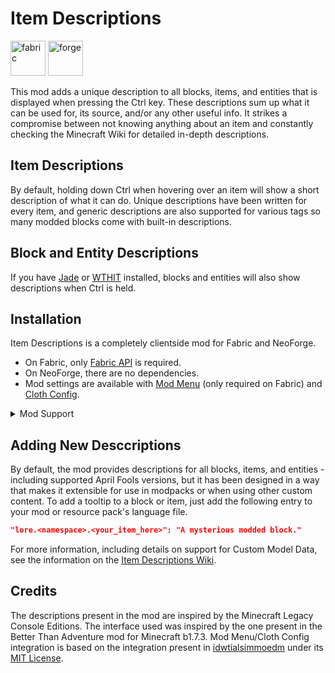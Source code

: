 # Item Descriptions

<p text-align='center'>
<a href='https://modrinth.com/mod/pyrite/versions?l=fabric'><img alt="fabric" height="56" src="https://cdn.jsdelivr.net/npm/@intergrav/devins-badges@3/assets/cozy/supported/fabric_vector.svg"></a>
<a href='https://modrinth.com/mod/pyrite/versions?l=neoforge&l=forge'><img alt="forge" height="56" src="https://cdn.jsdelivr.net/npm/@intergrav/devins-badges@3/assets/cozy/supported/forge_vector.svg"></a>

</center>

This mod adds a unique description to all blocks, items, and entities that is displayed when pressing the Ctrl key. These descriptions sum up what it can be used for, its source, and/or any other useful info. It strikes a compromise between not knowing anything about an item and constantly checking the Minecraft Wiki for detailed in-depth descriptions.

## Item Descriptions

By default, holding down Ctrl when hovering over an item will show a short description of what it can do. Unique descriptions have been written for every item, and generic descriptions are also supported for various tags so many modded blocks come with built-in descriptions.

## Block and Entity Descriptions

If you have [Jade](https://modrinth.com/mod/jade) or [WTHIT](https://modrinth.com/mod/wthit) installed, blocks and entities will also show descriptions when Ctrl is held.

## Installation

Item Descriptions is a completely clientside mod for Fabric and NeoForge. 
- On Fabric, only [Fabric API](https://modrinth.com/mod/fabric-api) is required.
- On NeoForge, there are no dependencies.
- Mod settings are available with [Mod Menu](https://modrinth.com/mod/mod-menu) (only required on Fabric) and [Cloth Config](https://modrinth.com/mod/cloth-config).

<details>
<summary>Mod Support</summary>

When [Mod Menu](https://modrinth.com/mod/mod-menu) (only required on Fabric) and [Cloth Config](https://modrinth.com/mod/cloth-config) are installed, you can configure mod settings ingame, including the tooltip key, tooltkip colour, "always on" mode, block/entity descriptions, and more.

When [Jade](https://modrinth.com/mod/jade) is installed, Jade will show block and entity descriptions in its informational HUD.

When [WTHIT](https://modrinth.com/mod/wthit) is installed, WTHIT will show block and entity descriptions in its informational HUD.

When [HWYLA](https://modrinth.com/mod/hwyla) is installed, HWYLA will show block and entity descriptions in its informational HUD.

When [Limelight](https://modrinth.com/mod/limelight) is installed, Limelight will show a description in its informational command palette when a block, item, or entity matches your search.

When [ToolTipFix](https://modrinth.com/mod/tooltipfix) is installed, its wrapping is used instead of the built in wrapper.

</details>


## Adding New Desccriptions

By default, the mod provides descriptions for all blocks, items, and entities - including supported April Fools versions, but it has been designed in a way that makes it extensible for use in modpacks or when using other custom content. To add a tooltip to a block or item, just add the following entry to your mod or resource pack's language file.

```json
"lore.<namespace>.<your_item_here>": "A mysterious modded block."
```

For more information, including details on support for Custom Model Data, see the information on the [Item Descriptions Wiki](https://github.com/cassiancc/Item-Descriptions/wiki).

## Credits
The descriptions present in the mod are inspired by the Minecraft Legacy Console Editions. The interface used was inspired by the one present in the Better Than Adventure mod for Minecraft b1.7.3. Mod Menu/Cloth Config integration is based on the integration present in [idwtialsimmoedm](https://modrinth.com/mod/idwtialsimmoedm) under its [MIT License](https://github.com/gliscowo/idwtialsimmoedm/blob/1.21/LICENSE).
